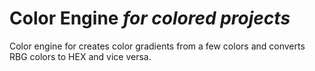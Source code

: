 # Color Engine _for colored projects_

Color engine for creates color gradients from a few colors and converts RBG colors to HEX and vice versa.